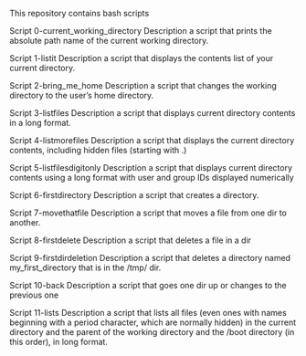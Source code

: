 This repository contains bash scripts

Script
0-current_working_directory
Description
a script that prints the absolute path name of the current working directory.

Script
1-listit
Description
a script that displays the contents list of your current directory.

Script
2-bring_me_home
Description
a script that changes the working directory to the user’s home directory.

Script
3-listfiles
Description
a script that displays current directory contents in a long format.

Script
4-listmorefiles
Description
a script that displays the current directory contents, including hidden files (starting with .)

Script
5-listfilesdigitonly
Description
a script that displays current directory contents using a long format with user and group IDs displayed numerically

Script
6-firstdirectory
Description
a script that creates a directory.

Script
7-movethatfile
Description
a script that moves a file from one dir to another.

Script
8-firstdelete
Description
a script that deletes a file in a dir

Script
9-firstdirdeletion
Description
a script that deletes a directory named my_first_directory that is in the /tmp/ dir.

Script
10-back
Description
a script that goes one dir up or changes to the previous one

Script
11-lists
Description
a script that lists all files (even ones with names beginning with a period character, which are normally hidden) in the current directory and the parent of the working directory and the /boot directory (in this order), in long format.
